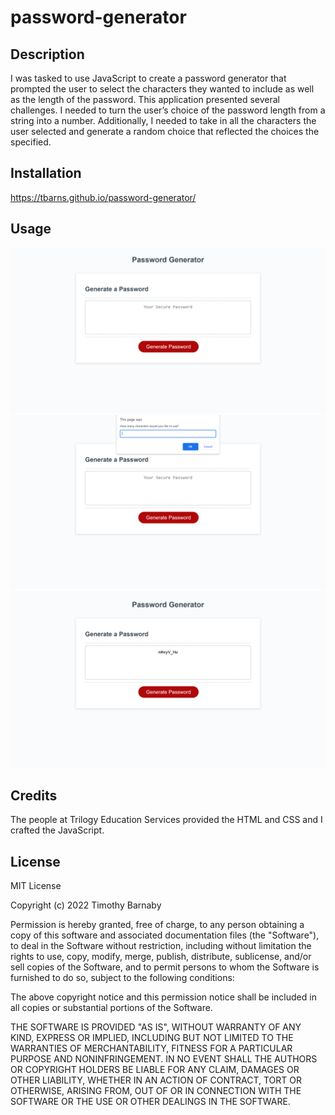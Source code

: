 # password-generator

## Description
I was tasked to use JavaScript to create a password generator that prompted the user to select the characters they wanted to include as well as the length of the password. 
This application presented several challenges.  I needed to turn the user’s choice of the password length from a string into a number.  Additionally, I needed to take in all the characters the user selected and generate a random choice that reflected the choices the specified.

## Installation 
https://tbarns.github.io/password-generator/

## Usage 

 <img src="Screenshot-1.png"   alt="Screenshot of live webpage">
 <img src="Screenshot-2.png"   alt="Screenshot of live webpage">
 <img src="Screenshot-3.png"   alt="Screenshot of live webpage">


## Credits
The people at Trilogy Education Services provided the HTML and CSS and I crafted the JavaScript.

## License

MIT License

Copyright (c) 2022 Timothy Barnaby

Permission is hereby granted, free of charge, to any person obtaining a copy
of this software and associated documentation files (the "Software"), to deal
in the Software without restriction, including without limitation the rights
to use, copy, modify, merge, publish, distribute, sublicense, and/or sell
copies of the Software, and to permit persons to whom the Software is
furnished to do so, subject to the following conditions:

The above copyright notice and this permission notice shall be included in all
copies or substantial portions of the Software.

THE SOFTWARE IS PROVIDED "AS IS", WITHOUT WARRANTY OF ANY KIND, EXPRESS OR
IMPLIED, INCLUDING BUT NOT LIMITED TO THE WARRANTIES OF MERCHANTABILITY,
FITNESS FOR A PARTICULAR PURPOSE AND NONINFRINGEMENT. IN NO EVENT SHALL THE
AUTHORS OR COPYRIGHT HOLDERS BE LIABLE FOR ANY CLAIM, DAMAGES OR OTHER
LIABILITY, WHETHER IN AN ACTION OF CONTRACT, TORT OR OTHERWISE, ARISING FROM,
OUT OF OR IN CONNECTION WITH THE SOFTWARE OR THE USE OR OTHER DEALINGS IN THE
SOFTWARE.
